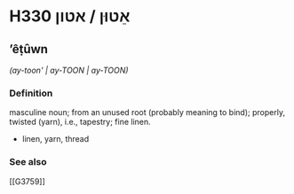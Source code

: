 # H330 אֵטוּן / אטון

## ʼêṭûwn

_(ay-toon' | ay-TOON | ay-TOON)_

### Definition

masculine noun; from an unused root (probably meaning to bind); properly, twisted (yarn), i.e., tapestry; fine linen.

- linen, yarn, thread
### See also

[[G3759]]

